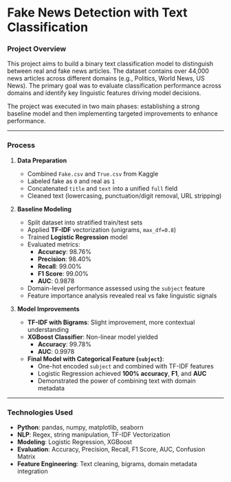 # **Fake News Detection with Text Classification**

### **Project Overview**

This project aims to build a binary text classification model to distinguish between real and fake news articles. The dataset contains over 44,000 news articles across different domains (e.g., Politics, World News, US News). The primary goal was to evaluate classification performance across domains and identify key linguistic features driving model decisions.

The project was executed in two main phases: establishing a strong baseline model and then implementing targeted improvements to enhance performance.

---

### **Process**

1. **Data Preparation**  
    - Combined `Fake.csv` and `True.csv` from Kaggle  
    - Labeled fake as `0` and real as `1`  
    - Concatenated `title` and `text` into a unified `full` field  
    - Cleaned text (lowercasing, punctuation/digit removal, URL stripping)

2. **Baseline Modeling**  
    - Split dataset into stratified train/test sets  
    - Applied **TF-IDF** vectorization (unigrams, `max_df=0.8`)  
    - Trained **Logistic Regression** model  
    - Evaluated metrics:  
        - **Accuracy**: 98.76%  
        - **Precision**: 98.40%  
        - **Recall**: 99.00%  
        - **F1 Score**: 99.00%  
        - **AUC**: 0.9878  
    - Domain-level performance assessed using the `subject` feature  
    - Feature importance analysis revealed real vs fake linguistic signals

3. **Model Improvements**  
    - **TF-IDF with Bigrams**: Slight improvement, more contextual understanding  
    - **XGBoost Classifier**: Non-linear model yielded  
        - **Accuracy**: 99.78%  
        - **AUC**: 0.9978  
    - **Final Model with Categorical Feature (`subject`)**:  
        - One-hot encoded `subject` and combined with TF-IDF features  
        - Logistic Regression achieved **100% accuracy**, **F1**, and **AUC**  
        - Demonstrated the power of combining text with domain metadata

---

### **Technologies Used**

- **Python**: pandas, numpy, matplotlib, seaborn  
- **NLP**: Regex, string manipulation, TF-IDF Vectorization  
- **Modeling**: Logistic Regression, XGBoost  
- **Evaluation**: Accuracy, Precision, Recall, F1 Score, AUC, Confusion Matrix  
- **Feature Engineering**: Text cleaning, bigrams, domain metadata integration  


